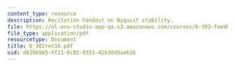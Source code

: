 ```yaml
---
content_type: resource
description: Recitation handout on Nyquist stability.
file: https://ol-ocw-studio-app-qa.s3.amazonaws.com/courses/6-302-feedback-systems-spring-2007/d839b5656f210c82935142b30d9ae616_6_302rec10.pdf
file_type: application/pdf
resourcetype: Document
title: 6_302rec10.pdf
uid: d839b565-6f21-0c82-9351-42b30d9ae616
---
```

